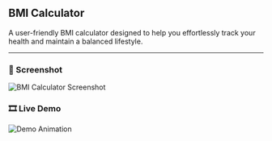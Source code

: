 ## BMI Calculator

A user-friendly BMI calculator designed to help you effortlessly track your health and maintain a balanced lifestyle.

---

### 📸 Screenshot
![BMI Calculator Screenshot](screem/1.png)

### 🎞️ Live Demo
![Demo Animation](screem/2.gif)
